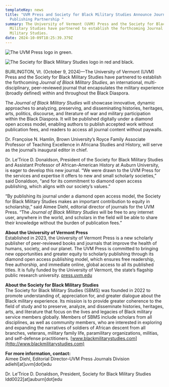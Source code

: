 ```yaml
---
templateKey: news
title: "UVM Press and Society for Black Military Studies Announce Journal
  Publishing Partnership "
summary: The University of Vermont (UVM) Press and the Society for Black
  Military Studies have partnered to establish the forthcoming Journal of Black
  Military Studies.
date: 2024-10-09T18:25:39.379Z
---
```

![The UVM Press logo in green.](assets/uvmpress_horiz-g-3-x-1.5.png)

![The Society for Black Military Studies logo in red and black.](assets/sbms-color-logo.png)

BURLINGTON, Vt. (October 9, 2024)—The University of Vermont (UVM) Press and the Society for Black Military Studies have partnered to establish the forthcoming *Journal of Black Military Studies*, an international, multi-disciplinary, peer-reviewed journal that encapsulates the military experience (broadly defined) within and throughout the Black Diaspora.

The *Journal of Black Military Studies* will showcase innovative, dynamic approaches to analyzing, preserving, and disseminating histories, heritages, arts, politics, discourse, and literature of war and military participation within the Black Diaspora. It will be published digitally under a diamond open access model, enabling authors to publish accepted work without publication fees, and readers to access all journal content without paywalls.

Dr. Françoise N. Hamlin, Brown University’s Royce Family Associate Professor of Teaching Excellence in Africana Studies and History, will serve as the journal’s inaugural editor in chief.

Dr. Le’Trice D. Donaldson, President of the Society for Black Military Studies and Assistant Professor of African-American History at Auburn University, is eager to develop this new journal. “We were drawn to the UVM Press for the services and expertise it offers to new and small scholarly societies,” said Donaldson, “and for its commitment to diamond open access publishing, which aligns with our society’s values.”

“By publishing its journal under a diamond open access model, the Society for Black Military Studies makes an important contribution to equity in scholarship,” said Aimee Diehl, editorial director of journals for the UVM Press. “The *Journal of Black Military Studies* will be free to any internet user, anywhere in the world, and scholars in the field will be able to share their knowledge without the burden of publication fees.”

**About the University of Vermont Press**\
Established in 2023, the University of Vermont Press is a new scholarly publisher of peer-reviewed books and journals that improve the health of humans, society, and our planet. The UVM Press is committed to bringing new opportunities and greater equity to scholarly publishing through its diamond open access publishing model, which ensures free readership, free authorship, and immediate online, global access to all its published titles. It is fully funded by the University of Vermont, the state’s flagship public research university. [press.uvm.edu](http://press.uvm.edu/)

**About the Society for Black Military Studies**\
The Society for Black Military Studies (SBMS) was founded in 2022 to promote understanding of, appreciation for, and greater dialogue about the Black military experience. Its mission is to provide greater coherence to the field of study and to preserve, analyze, and disseminate histories, heritages, arts, and literature that focus on the lives and legacies of Black military service members globally. Members of SBMS include scholars from all disciplines, as well as community members, who are interested in exploring and expanding the narratives of soldiers of African descent from all branches, veterans, military family life, paramilitary organizations, militias, and self-defense practitioners. [www.blackmilitarystudies.com](http://www.blackmilitarystudies.com)

**For more information, contact:**\
Aimee Diehl, Editorial Director–UVM Press Journals Division\
adiehl\[at]uvm\[dot]edu

Dr. Le’Trice D. Donaldson, President, Society for Black Military Studies\
ldd0022\[at]auburn\[dot]edu